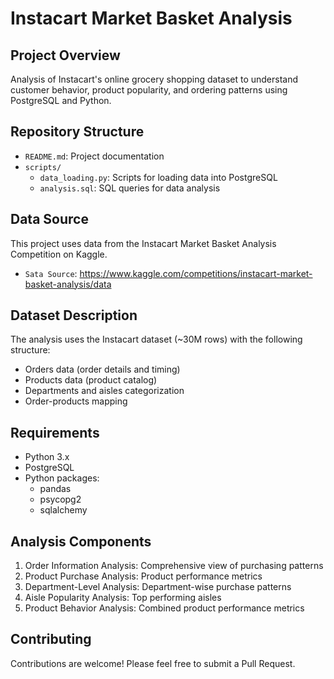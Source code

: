 # Instacart Market Basket Analysis

## Project Overview
Analysis of Instacart's online grocery shopping dataset to understand customer behavior, product popularity, and ordering patterns using PostgreSQL and Python.

## Repository Structure
- `README.md`: Project documentation
- `scripts/`
  - `data_loading.py`: Scripts for loading data into PostgreSQL
  - `analysis.sql`: SQL queries for data analysis
 
## Data Source
This project uses data from the Instacart Market Basket Analysis Competition on Kaggle.
- `Sata Source`: https://www.kaggle.com/competitions/instacart-market-basket-analysis/data

## Dataset Description
The analysis uses the Instacart dataset (~30M rows) with the following structure:
- Orders data (order details and timing)
- Products data (product catalog)
- Departments and aisles categorization
- Order-products mapping

## Requirements
- Python 3.x
- PostgreSQL
- Python packages:
  - pandas
  - psycopg2
  - sqlalchemy

## Analysis Components
1. Order Information Analysis: Comprehensive view of purchasing patterns
2. Product Purchase Analysis: Product performance metrics
3. Department-Level Analysis: Department-wise purchase patterns
4. Aisle Popularity Analysis: Top performing aisles
5. Product Behavior Analysis: Combined product performance metrics

## Contributing
Contributions are welcome! Please feel free to submit a Pull Request.

